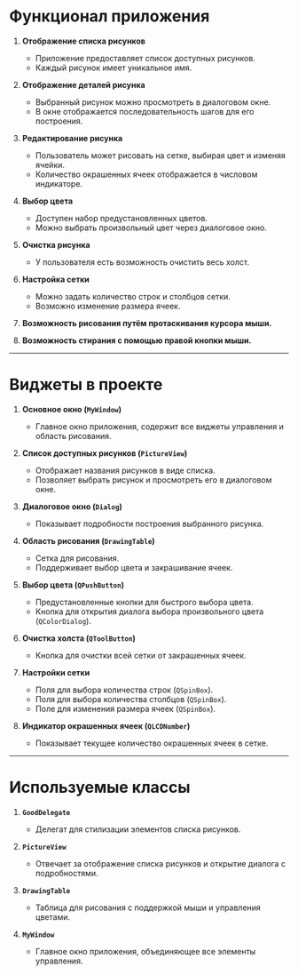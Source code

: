 # Функционал приложения

1. **Отображение списка рисунков**
    - Приложение предоставляет список доступных рисунков.
    - Каждый рисунок имеет уникальное имя.
    
2. **Отображение деталей рисунка**
    - Выбранный рисунок можно просмотреть в диалоговом окне.
    - В окне отображается последовательность шагов для его построения.

3. **Редактирование рисунка**
    - Пользователь может рисовать на сетке, выбирая цвет и изменяя ячейки.
    - Количество окрашенных ячеек отображается в числовом индикаторе.

4. **Выбор цвета**
    - Доступен набор предустановленных цветов.
    - Можно выбрать произвольный цвет через диалоговое окно.
    
5. **Очистка рисунка**
    - У пользователя есть возможность очистить весь холст.
    
6. **Настройка сетки**
    - Можно задать количество строк и столбцов сетки.
    - Возможно изменение размера ячеек.


7. **Возможность рисования путём протаскивания курсора мыши.**

8. **Возможность стирания с помощью правой кнопки мыши.**



---

# Виджеты в проекте

1. **Основное окно (`MyWindow`)**
    - Главное окно приложения, содержит все виджеты управления и область рисования.
    
2. **Список доступных рисунков (`PictureView`)**
    - Отображает названия рисунков в виде списка.
    - Позволяет выбрать рисунок и просмотреть его в диалоговом окне.
    
3. **Диалоговое окно (`Dialog`)**
    - Показывает подробности построения выбранного рисунка.
    
4. **Область рисования (`DrawingTable`)**
    - Сетка для рисования.
    - Поддерживает выбор цвета и закрашивание ячеек.
    
5. **Выбор цвета (`QPushButton`)**
    - Предустановленные кнопки для быстрого выбора цвета.
    - Кнопка для открытия диалога выбора произвольного цвета (`QColorDialog`).
    
6. **Очистка холста (`QToolButton`)**
    - Кнопка для очистки всей сетки от закрашенных ячеек.
    
7. **Настройки сетки**
    - Поля для выбора количества строк (`QSpinBox`).
    - Поля для выбора количества столбцов (`QSpinBox`).
    - Поле для изменения размера ячеек (`QSpinBox`).
    
8. **Индикатор окрашенных ячеек (`QLCDNumber`)**
    - Показывает текущее количество окрашенных ячеек в сетке.
    
---

# Используемые классы

1. **`GoodDelegate`**
    - Делегат для стилизации элементов списка рисунков.
    
2. **`PictureView`**
    - Отвечает за отображение списка рисунков и открытие диалога с подробностями.
    
3. **`DrawingTable`**
    - Таблица для рисования с поддержкой мыши и управления цветами.
    
4. **`MyWindow`**
    - Главное окно приложения, объединяющее все элементы управления.

